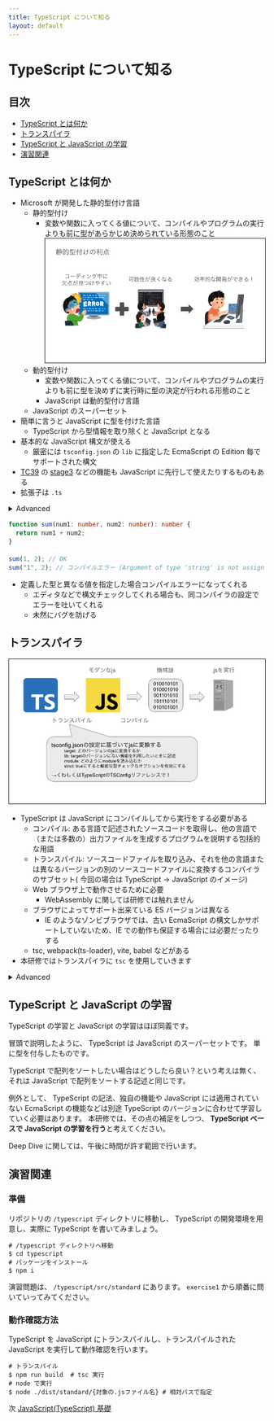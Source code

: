 ```yaml
---
title: TypeScript について知る
layout: default
---
```


# TypeScript について知る

## 目次

- [TypeScript とは何か](#TypeScript-とは何か)
- [トランスパイラ](#トランスパイラ)
- [TypeScript と JavaScript の学習](#TypeScript-と-JavaScript-の学習)
- [演習関連](#演習関連)

## TypeScript とは何か

- Microsoft が開発した静的型付け言語
  - 静的型付け
    - 変数や関数に入ってくる値について、コンパイルやプログラムの実行よりも前に型があらかじめ決められている形態のこと
      <img src="static_typing.png" width="600px" style="border: 1px solid"/>
  - 動的型付け
    - 変数や関数に入ってくる値について、コンパイルやプログラムの実行よりも前に型を決めずに実行時に型の決定が行われる形態のこと
    - JavaScript は動的型付け言語
  - JavaScript のスーパーセット
- 簡単に言うと JavaScript に型を付けた言語
  - TypeScript から型情報を取り除くと JavaScript となる
- 基本的な JavaScript 構文が使える
  - 厳密には `tsconfig.json` の `lib` に指定した EcmaScript の Edition 毎でサポートされた構文
- [TC39](https://tc39.es/) の [stage3](https://github.com/tc39/proposals/blob/HEAD/README.md) などの機能も JavaScript に先行して使えたりするものもある
- 拡張子は `.ts`

<details><summary>Advanced</summary>

`tsconfig.json` の覚えとくと捗る `compilerOptions`

- `target`
  トランスパイルおよび polyfill の対象を指定する項目
  `tsc` でトランスパイルした場合に、ここに指定した ES edition に準拠する JavaScript が吐き出される
- `lib`
  TypeScript を記述する際に利用できる機能を列挙する項目
  最新の ES edition の機能を使いたい場合は、 `esnext` を追加する
  また、ブラウザで動かすことを想定するのであれば、 `dom` を指定する
- `module`
  トランスパイル時の JavaScript モジュールパターンを指定する項目
- `strict`
  `true` に設定すると、厳密な型チェックのオプションを `true` にする
  TypeScript の恩恵を受けるのであれば `true` 必至
  プロジェクト初期で TypeScript を導入するのであれば、 `true` 推奨

</details>

```ts
function sum(num1: number, num2: number): number {
  return num1 + num2;
}

sum(1, 2); // OK
sum("1", 2); // コンパイルエラー (Argument of type 'string' is not assignable to parameter of type 'number'.)
```

- 定義した型と異なる値を指定した場合コンパイルエラーになってくれる
  - エディタなどで構文チェックしてくれる場合も、同コンパイラの設定でエラーを吐いてくれる
  - 未然にバグを防げる

## トランスパイラ

<section style="text-align: center;">
  <img src="transpile.png" width="600px" style="border: 1px solid; text-align: center;"/>
</section>

- TypeScript は JavaScript にコンパイルしてから実行をする必要がある
  - コンパイル: ある言語で記述されたソースコードを取得し、他の言語で（または多数の）出力ファイルを生成するプログラムを説明する包括的な用語
  - トランスパイル: ソースコードファイルを取り込み、それを他の言語または異なるバージョンの別のソースコードファイルに変換するコンパイラのサブセット( 今回の場合は TypeScript -> JavaScript のイメージ)
  - Web ブラウザ上で動作させるために必要
    - WebAssembly に関しては研修では触れません
  - ブラウザによってサポート出来ている ES バージョンは異なる
    - IE のようなゾンビブラウザでは、古い EcmaScript の構文しかサポートしていないため、IE での動作も保証する場合には必要だったりする
  - tsc, webpack(ts-loader), vite, babel などがある
- 本研修ではトランスパイラに `tsc` を使用していきます

<details><summary>Advanced</summary>

- tsc
  - Microsoft 純正の TypeScript トランスパイラ
  - 最新バージョンの TypeScript に対応したり、言語すべての機能を利用することができる
  - es2015 以前の ES への互換性は低い
  - `--noEmit` option で型チェックのみを行うことも可能
- webpack
  - ts-loader を使い TypeScript をトランスパイル可能
  - 言語全ての機能を利用することができる
  - 多少パフォーマンスが低い
    - Turbopack に期待が集まる
- vite
  - TypeScript をトランスパイル可能
  - 言語全ての機能を利用することができる
  - パフォーマンスが高い
    - ビルド構造に ES module を用いている
- babel
  - モダン JavaScript をコンパイルするためのコンパイラ
  - typeScript のトランスパイルには `@babel/preset-typescript` が必要
  - TypeScript の一部機能が制限される
  - 旧 ES への変換が優秀
    - IE にどうしても対応するなど

</details>

## TypeScript と JavaScript の学習

TypeScript の学習と JavaScript の学習はほぼ同義です。

冒頭で説明したように、 TypeScript は JavaScript のスーパーセットです。
単に型を付与したものです。

TypeScript で配列をソートしたい場合はどうしたら良い？という考えは無く、それは JavaScript で配列をソートする記述と同じです。

例外として、 TypeScript の記法、独自の機能や JavaScript には適用されていない EcmaScript の機能などは別途 TypeScript のバージョンに合わせて学習していく必要はあります。
本研修では、その点の補足をしつつ、 **TypeScript ベースで JavaScript の学習を行う**と考えてください。

Deep Dive に関しては、午後に時間が許す範囲で行います。

## 演習関連

### 準備

リポジトリの `/typescript` ディレクトリに移動し、 TypeScript の開発環境を用意し、実際に TypeScript を書いてみましょう。

```shell
# /typescript ディレクトリへ移動
$ cd typescript
# パッケージをインストール
$ npm i
```

演習問題は、 `/typescript/src/standard` にあります。
`exercise1` から順番に問いていってみてください。

### 動作確認方法

TypeScript を JavaScript にトランスパイルし、トランスパイルされた JavaScript を実行して動作確認を行います。

```shell
# トランスパイル
$ npm run build  # tsc 実行
# node で実行
$ node ./dist/standard/{対象の.jsファイル名} # 相対パスで指定
```

次 [JavaScript(TypeScript) 基礎](./js-basic.md)
